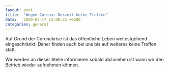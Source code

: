 ```yaml
---
layout: post
title:  "Wegen Corona: Derzeit keine Treffen"
date:   2020-03-17 23:08:35 +0200
categories: general 
---
```

Auf Grund der Coronakrise ist das öffentliche Leben weitestgehend eingeschränkt. 
Daher finden auch bei uns bis auf weiteres keine Treffen statt.


Wir werden an dieser Stelle informieren sobald abzusehen ist wann wir den Betrieb wieder aufnehmen können.
